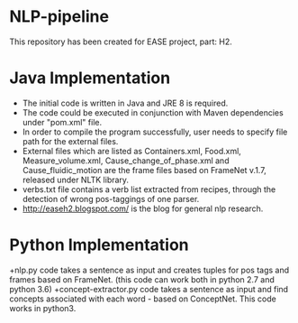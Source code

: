 # NLP-pipeline
This repository has been created for EASE project, part: H2. 
# Java Implementation
+ The initial code is written in Java and JRE 8 is required.
+ The code could be executed in conjunction with Maven dependencies under "pom.xml" file.
+ In order to compile the program successfully, user needs to specify file path for the external files. 
+ External files which are listed as Containers.xml, Food.xml, Measure_volume.xml, Cause_change_of_phase.xml and Cause_fluidic_motion are the frame files based on FrameNet v.1.7, released under NLTK library.
+ verbs.txt file contains a verb list extracted from recipes, through the detection of wrong pos-taggings of one parser.
+ http://easeh2.blogspot.com/ is the blog for general nlp research.

# Python Implementation
+nlp.py code takes a sentence as input and creates tuples for pos tags and frames based on FrameNet. (this code can work both in python 2.7 and python 3.6)
+concept-extractor.py code takes a sentence as input and find concepts associated with each word - based on ConceptNet. This code works in python3.

